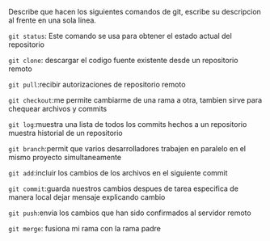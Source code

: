 Describe que hacen los siguientes comandos de git, escribe su descripcion al frente en una sola linea.

`git status`: Este comando se usa para obtener el estado actual del repositorio

`git clone`: descargar el codigo fuente existente desde un repositorio remoto

`git pull`:recibir autorizaciones de repositorio remoto

`git checkout`:me permite cambiarme de una rama a otra, tambien sirve para chequear archivos y commits

`git log`:muestra una lista de todos los commits hechos a un repositorio muestra historial de un repositorio

`git branch`:permit que varios desarrolladores trabajen en paralelo en el mismo proyecto simultaneamente

`git add`:incluir los cambios de los archivos en el siguiente commit

`git commit`:guarda nuestros cambios despues de tarea especifica de manera local dejar mensaje explicando cambio

`git push`:envia los cambios que han sido confirmados al servidor remoto

`git merge`: fusiona mi rama con la rama padre

